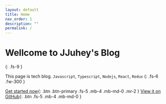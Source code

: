 ```yaml
---
layout: default
title: Home
nav_order: 1
description: ""
permalink: /
---
```


# Wellcome to JJuhey's Blog
{: .fs-9 }

This page is tech blog. `Javascript`, `Typescript`, `Nodejs`, `React`, `Redux`
{: .fs-6 .fw-300 }

[Get started now](#getting-started){: .btn .btn-primary .fs-5 .mb-4 .mb-md-0 .mr-2 } [View it on GitHub](https://github.com/jjuhey){: .btn .fs-5 .mb-4 .mb-md-0 }

